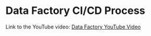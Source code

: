 # Data Factory CI/CD Process

Link to the YouTube video: [Data Factory YouTube Video](https://youtu.be/l-bBMelqifw)
